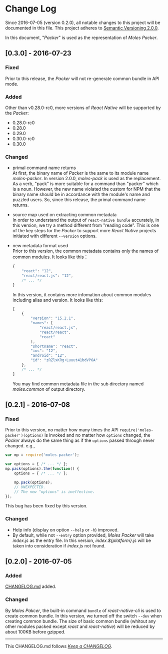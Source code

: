 #   Change Log

Since 2016-07-05 (version 0.2.0), all notable changes to this project will be documented in this file. This project adheres to [Semantic Versioning 2.0.0](http://semver.org/).

In this document, "*Packer*" is used as the representation of *Moles Packer*.

##  [0.3.0] - 2016-07-23

### Fixed

Prior to this release, the *Packer* will not re-generate common bundle in API mode.

### Added

Other than v0.28.0-rc0, more versions of *React Native* will be supported by the *Packer*:
*   0.28.0-rc0
*   0.28.0
*   0.29.0
*   0.30.0-rc0
*   0.30.0

### Changed

*   primal command name returns  
    At first, the binary name of *Packer* is the same to its module name *moles-packer*. In version 2.0.0, *moles-pack* is used as the replacement. As a verb, "pack" is more suitable for a command than "packer" which is a noun. However, the new name violated the custom for NPM that the binary name should be in accordance with the module's name and puzzled users. So, since this release, the primal command name returns.

*   source map used on extracting common metadata  
    In order to understand the output of ```react-native bundle``` accurately, in this version, we try a method different from "reading code". This is one of the key steps for the *Packer* to support more *React Native* projects initiated with different ```--version``` options.

*   new metadata format used  
    Prior to this version, the common metadata contains only the names of common modules. It looks like this：
    ```javascript
    {
        "react": "12",
        "react/react.js": "12",
        /* ... */
    }
    ```
    In this version, it contains more infomation about common modules including alias and version. It looks like this:
    ```javascript
    [
        {
            "version": "15.2.1",
            "names": [
                "react/react.js",
                "react/react",
                "react"
            ],
            "shortname": "react",
            "ios": "12",
            "android": "12",
            "id": "zRZlxKRg+Luuut41bdVP6A"
        },
        /* ... */
    ]
    ```
    You may find common metadata file in the sub directory named *moles.common* of output directory.

##  [0.2.1] - 2016-07-08

### Fixed

Prior to this version, no matter how many times the API ```require('moles-packer')(options)``` is invoked and no matter how ```options``` changed, the *Packer* always do the same thing as if the ```options``` passed through never changed. e.g.,
```javascript
var mp = require('moles-packer');

var options = { /* ... */ };
mp.pack(options).the(function() {
    options = { /* ... */ };

    mp.pack(options);
    // UNEXPECTED.
    // The new "options" is ineffective.
});
```
This bug has been fixed by this version.

### Changed
*   Help info (display on option ```--help``` or ```-h```) improved.
*   By default, while not ```--entry``` option provided, *Moles Packer* will take *index.js* as the entry file. In this version, *index.${platform}.js*  will be taken into consideration if *index.js* not found.

##  [0.2.0] - 2016-07-05

### Added
[CHANGELOG.md](./CHANGELOG.md) added.

### Changed
By *Moles Pakcer*, the built-in command ```bundle``` of *react-native-cli* is used to create common bundle. In this version, we turned off the switch ```--dev``` when creating common bundle. The size of basic common bundle (whitout any other modules packed except *react* and *react-native*) will be reduced by about 100KB before gzipped.

---
This CHANGELOG.md follows [*Keep a CHANGELOG*](http://keepachangelog.com/).
